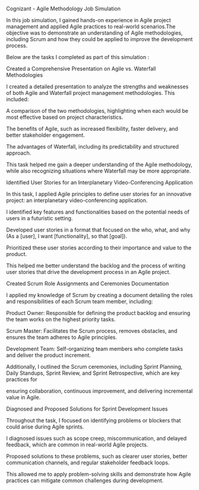 Cognizant - Agile Methodology Job Simulation

In this job simulation, I gained hands-on experience in Agile project management and applied Agile practices to real-world scenarios.The objective was to demonstrate an understanding of Agile methodologies, including Scrum and how they could be applied to improve the development process. 

Below are the tasks I completed as part of this simulation : 

Created a Comprehensive Presentation on Agile vs. Waterfall Methodologies

I created a detailed presentation to analyze the strengths and weaknesses of both Agile and Waterfall project management methodologies. This included:

A comparison of the two methodologies, highlighting when each would be most effective based on project characteristics.

The benefits of Agile, such as increased flexibility, faster delivery, and better stakeholder engagement.

The advantages of Waterfall, including its predictability and structured approach.

This task helped me gain a deeper understanding of the Agile methodology, while also recognizing situations where Waterfall may be more appropriate.

Identified User Stories for an Interplanetary Video-Conferencing Application

In this task, I applied Agile principles to define user stories for an innovative project: an interplanetary video-conferencing application.

I identified key features and functionalities based on the potential needs of users in a futuristic setting.

Developed user stories in a format that focused on the who, what, and why (As a [user], I want [functionality], so that [goal]).

Prioritized these user stories according to their importance and value to the product.

This helped me better understand the backlog and the process of writing user stories that drive the development process in an Agile project.

Created Scrum Role Assignments and Ceremonies Documentation

I applied my knowledge of Scrum by creating a document detailing the roles and responsibilities of each Scrum team member, including:

Product Owner: Responsible for defining the product backlog and ensuring the team works on the highest priority tasks.

Scrum Master: Facilitates the Scrum process, removes obstacles, and ensures the team adheres to Agile principles.

Development Team: Self-organizing team members who complete tasks and deliver the product increment.

Additionally, I outlined the Scrum ceremonies, including Sprint Planning, Daily Standups, Sprint Review, and Sprint Retrospective, which are key practices for 

ensuring collaboration, continuous improvement, and delivering incremental value in Agile.

Diagnosed and Proposed Solutions for Sprint Development Issues

Throughout the task, I focused on identifying problems or blockers that could arise during Agile sprints.

I diagnosed issues such as scope creep, miscommunication, and delayed feedback, which are common in real-world Agile projects.

Proposed solutions to these problems, such as clearer user stories, better communication channels, and regular stakeholder feedback loops.

This allowed me to apply problem-solving skills and demonstrate how Agile practices can mitigate common challenges during development.


